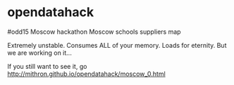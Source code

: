 # opendatahack
#odd15 Moscow hackathon Moscow schools suppliers map

Extremely unstable. Consumes ALL of your memory. Loads for eternity.
But we are working on it...


If you still want to see it, go http://mithron.github.io/opendatahack/moscow_0.html

